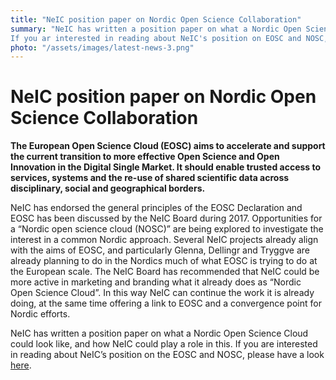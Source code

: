 ```yaml
---
title: "NeIC position paper on Nordic Open Science Collaboration"
summary: "NeIC has written a position paper on what a Nordic Open Science Cloud could look like, and how NeIC could play a role in this.
If you ar interested in reading about NeIC's position on EOSC and NOSC, please have a look here."
photo: "/assets/images/latest-news-3.png"
---
```


NeIC position paper on Nordic Open Science Collaboration
===============================

**The European Open Science Cloud (EOSC) aims to accelerate and support the current transition to more effective Open Science and Open
Innovation in the Digital Single Market. It should enable trusted access to services, systems and the re-use of shared scientific data
across disciplinary, social and geographical borders.**

NeIC has endorsed the general principles of the EOSC Declaration and EOSC has been discussed by the NeIC Board during 2017. Opportunities 
for a “Nordic open science cloud (NOSC)” are being explored to investigate the interest in a common Nordic approach. Several NeIC projects
already align with the aims of EOSC, and particularly Glenna, Dellingr and Tryggve are already planning to do in the Nordics much of what 
EOSC is trying to do at the European scale. The NeIC Board has recommended that NeIC could be more active in marketing and branding what 
it already does as “Nordic Open Science Cloud”. In this way NeIC can continue the work it is already doing, at the same time offering a 
link to EOSC and a convergence point for Nordic efforts. 

NeIC has written a position paper on what a Nordic Open Science Cloud could look like, and how NeIC could play a role in this. If you are
interested in reading about NeIC’s position on the EOSC and NOSC, please have a look [here](https://wiki.neic.no/w/ext/img_auth.php/6/68/180301-EOSC-memo_%281%29.pdf).  
